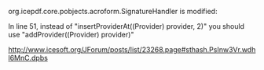 org.icepdf.core.pobjects.acroform.SignatureHandler is modified:

In line 51, instead of "insertProviderAt((Provider) provider, 2)" you should use "addProvider((Provider) provider)"

http://www.icesoft.org/JForum/posts/list/23268.page#sthash.PsInw3Vr.wdhl6MnC.dpbs
